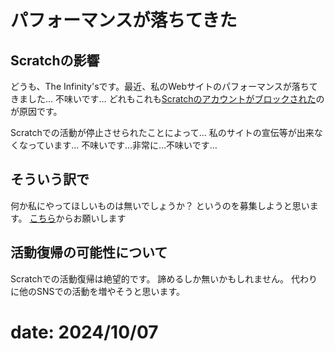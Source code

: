# パフォーマンスが落ちてきた

## Scratchの影響
どうも、The Infinity'sです。最近、私のWebサイトのパフォーマンスが落ちてきました…
不味いです…
どれもこれも[Scratchのアカウントがブロックされた](../../09/blocked-from-scratch/)のが原因です。

Scratchでの活動が停止させられたことによって…
私のサイトの宣伝等が出来なくなっています…
不味いです…非常に…不味いです…

## そういう訳で

何か私にやってほしいものは無いでしょうか？
というのを募集しようと思います。
[こちら](/contact/)からお願いします

## 活動復帰の可能性について

Scratchでの活動復帰は絶望的です。
諦めるしか無いかもしれません。
代わりに他のSNSでの活動を増やそうと思います。


# date: 2024/10/07